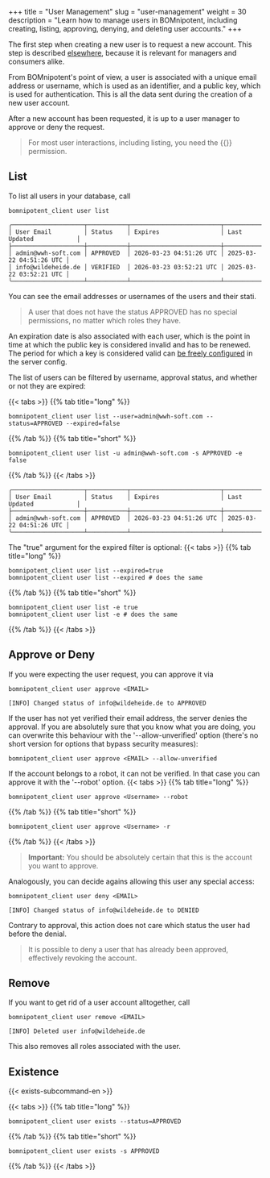+++
title = "User Management"
slug = "user-management"
weight = 30
description = "Learn how to manage users in BOMnipotent, including creating, listing, approving, denying, and deleting user accounts."
+++

The first step when creating a new user is to request a new account. This step is described [elsewhere](/client/basics/account-creation/), because it is relevant for managers and consumers alike.

From BOMnipotent's point of view, a user is associated with a unique email address or username, which is used as an identifier, and a public key, which is used for authentication. This is all the data sent during the creation of a new user account.

After a new account has been requested, it is up to a user manager to approve or deny the request.

> For most user interactions, including listing, you need the {{<user-management-en>}} permission.

## List

To list all users in your database, call
```
bomnipotent_client user list
```

``` {wrap="false" title="output"}
╭────────────────────┬───────────┬─────────────────────────┬─────────────────────────╮
│ User Email         │ Status    │ Expires                 │ Last Updated            │
├────────────────────┼───────────┼─────────────────────────┼─────────────────────────┤
│ admin@wwh-soft.com │ APPROVED  │ 2026-03-23 04:51:26 UTC │ 2025-03-22 04:51:26 UTC │
│ info@wildeheide.de │ VERIFIED  │ 2026-03-23 03:52:21 UTC │ 2025-03-22 03:52:21 UTC │
╰────────────────────┴───────────┴─────────────────────────┴─────────────────────────╯
```

You can see the email addresses or usernames of the users and their stati. 

> A user that does not have the status APPROVED has no special permissions, no matter which roles they have.

An expiration date is also associated with each user, which is the point in time at which the public key is considered invalid and has to be renewed. The period for which a key is considered valid can [be freely configured](/server/configuration/optional/user-expiration-period/) in the server config.

The list of users can be filtered by username, approval status, and whether or not they are expired:

{{< tabs >}}
{{% tab title="long" %}}
```
bomnipotent_client user list --user=admin@wwh-soft.com --status=APPROVED --expired=false
```
{{% /tab %}}
{{% tab title="short" %}}
```
bomnipotent_client user list -u admin@wwh-soft.com -s APPROVED -e false
```
{{% /tab %}}
{{< /tabs >}}

``` {wrap="false" title="output"}
╭────────────────────┬───────────┬─────────────────────────┬─────────────────────────╮
│ User Email         │ Status    │ Expires                 │ Last Updated            │
├────────────────────┼───────────┼─────────────────────────┼─────────────────────────┤
│ admin@wwh-soft.com │ APPROVED  │ 2026-03-23 04:51:26 UTC │ 2025-03-22 04:51:26 UTC │
╰────────────────────┴───────────┴─────────────────────────┴─────────────────────────╯
```

The "true" argument for the expired filter is optional:
{{< tabs >}}
{{% tab title="long" %}}
```
bomnipotent_client user list --expired=true
bomnipotent_client user list --expired # does the same
```
{{% /tab %}}
{{% tab title="short" %}}
```
bomnipotent_client user list -e true
bomnipotent_client user list -e # does the same
```
{{% /tab %}}
{{< /tabs >}}

## Approve or Deny

If you were expecting the user request, you can approve it via
```
bomnipotent_client user approve <EMAIL>
```

``` {wrap="false" title="output"}
[INFO] Changed status of info@wildeheide.de to APPROVED
```

If the user has not yet verified their email address, the server denies the approval. If you are absolutely sure that you know what you are doing, you can overwrite this behaviour with the '--allow-unverified' option (there's no short version for options that bypass security measures):
```
bomnipotent_client user approve <EMAIL> --allow-unverified
```

If the account belongs to a robot, it can not be verified. In that case you can approve it with the '--robot' option.
{{< tabs >}}
{{% tab title="long" %}}
```
bomnipotent_client user approve <Username> --robot
```
{{% /tab %}}
{{% tab title="short" %}}
```
bomnipotent_client user approve <Username> -r
```
{{% /tab %}}
{{< /tabs >}}

> **Important:** You should be absolutely certain that this is the account you want to approve.

Analogously, you can decide agains allowing this user any special access:
```
bomnipotent_client user deny <EMAIL>
```

``` {wrap="false" title="output"}
[INFO] Changed status of info@wildeheide.de to DENIED
```

Contrary to approval, this action does not care which status the user had before the denial.

> It is possible to deny a user that has already been approved, effectively revoking the account.

## Remove

If you want to get rid of a user account alltogether, call
```
bomnipotent_client user remove <EMAIL>
```

``` {wrap="false" title="output"}
[INFO] Deleted user info@wildeheide.de
```

This also removes all roles associated with the user.

## Existence

{{< exists-subcommand-en >}}

{{< tabs >}}
{{% tab title="long" %}}
```
bomnipotent_client user exists --status=APPROVED
```
{{% /tab %}}
{{% tab title="short" %}}
```
bomnipotent_client user exists -s APPROVED
```
{{% /tab %}}
{{< /tabs >}}
